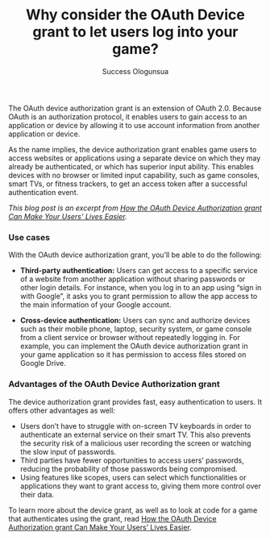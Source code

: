 ﻿---
layout: blog-post
title: Why consider the OAuth Device grant to let users log into your game?
description: How can the OAuth Device Authorization grant help your users easily autenticate into your game?
author: Success Ologunsua
image: blogs/device-grant-gaming/oauth-device-grant-game-users.png
category: blog
excerpt_separator: "<!--more-->"
---

The OAuth device authorization grant is an extension of OAuth 2.0. Because OAuth is an authorization protocol, it enables users to gain access to an application or device by allowing it to use account information from another application or device.

<!--more-->

As the name implies, the device authorization grant enables game users to access websites or applications using a separate device on which they may already be authenticated, or which has superior input ability. This enables devices with no browser or limited input capability, such as game consoles, smart TVs, or fitness trackers, to get an access token after a successful authentication event.

_This blog post is an excerpt from [How the OAuth Device Authorization grant Can Make Your Users’ Lives Easier](/learn/expert-advice/gaming-entertainment/oauth-device-grant-gaming)._

### Use cases

With the OAuth device authorization grant, you’ll be able to do the following:

- **Third-party authentication:** Users can get access to a specific service of a website from another application without sharing passwords or other login details. For instance, when you log in to an app using “sign in with Google”, it asks you to grant permission to allow the app access to the main information of your Google account.

- **Cross-device authentication:** Users can sync and authorize devices such as their mobile phone, laptop, security system, or game console from a client service or browser without repeatedly logging in. For example, you can implement the OAuth device authorization grant in your game application so it has permission to access  files stored on Google Drive.

### Advantages of the OAuth Device Authorization grant

The device authorization grant provides fast, easy authentication to users. It offers other advantages as well:

- Users don’t have to struggle with on-screen TV keyboards in order to authenticate an external service on their smart TV. This also prevents the security risk of a malicious user recording the screen or watching the slow input of passwords.
- Third parties have fewer opportunities to access users’ passwords, reducing the probability of those passwords being compromised.
- Using features like scopes, users can select which functionalities or applications they want to grant access to, giving them more control over their data.

To learn more about the device grant, as well as to look at code for a game that authenticates using the grant, read [How the OAuth Device Authorization grant Can Make Your Users’ Lives Easier](/learn/expert-advice/gaming-entertainment/oauth-device-grant-gaming).

